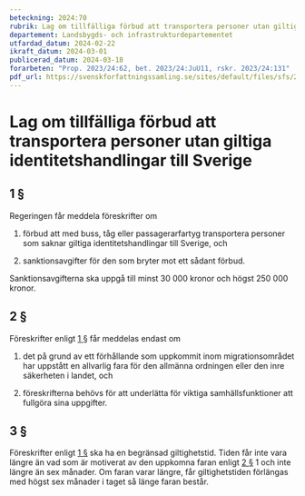 ```yaml
---
beteckning: 2024:70
rubrik: Lag om tillfälliga förbud att transportera personer utan giltiga identitetshandlingar till Sverige
departement: Landsbygds- och infrastrukturdepartementet
utfardad_datum: 2024-02-22
ikraft_datum: 2024-03-01
publicerad_datum: 2024-03-18
forarbeten: "Prop. 2023/24:62, bet. 2023/24:JuU11, rskr. 2023/24:131"
pdf_url: https://svenskforfattningssamling.se/sites/default/files/sfs/2024-02/SFS2024-70.pdf
---
```


# Lag om tillfälliga förbud att transportera personer utan giltiga identitetshandlingar till Sverige

## 1 §

Regeringen får meddela föreskrifter om

1. förbud att med buss, tåg eller passagerarfartyg transportera personer som saknar giltiga identitetshandlingar till Sverige, och

2. sanktionsavgifter för den som bryter mot ett sådant förbud.

Sanktionsavgifterna ska uppgå till minst 30 000 kronor och högst 250 000 kronor.

## 2 §

Föreskrifter enligt [1 §](#1) får meddelas endast om

1. det på grund av ett förhållande som uppkommit inom migrationsområdet har uppstått en allvarlig fara för den allmänna ordningen eller den inre säkerheten i landet, och

2. föreskrifterna behövs för att underlätta för viktiga samhällsfunktioner att fullgöra sina uppgifter.

## 3 §

Föreskrifter enligt [1 §](#1) ska ha en begränsad giltighetstid. Tiden får inte vara längre än vad som är motiverat av den uppkomna faran enligt [2 §](#2) 1 och inte längre än sex månader. Om faran varar längre, får giltighetstiden förlängas med högst sex månader i taget så länge faran består.